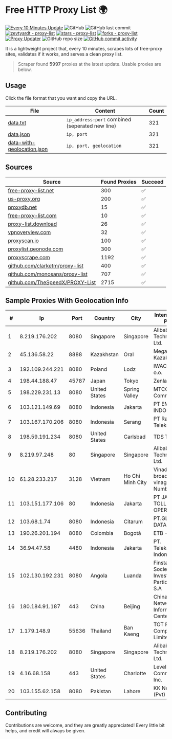 
# Free HTTP Proxy List 🌍

[![Every 10 Minutes Update](https://github.com/mertguvencli/http-proxy-list/actions/workflows/main.yml/badge.svg?branch=main)](https://github.com/mertguvencli/http-proxy-list/actions/workflows/main.yml)
![GitHub](https://img.shields.io/github/license/mertguvencli/http-proxy-list)
![GitHub last commit](https://img.shields.io/github/last-commit/mertguvencli/http-proxy-list)
[![zevtyardt - proxy-list](https://img.shields.io/static/v1?label=zevtyardt&message=proxy-list&color=blue&logo=github)](https://github.com/zevtyardt/proxy-list "Go to GitHub repo")
[![stars - proxy-list](https://img.shields.io/github/stars/zevtyardt/proxy-list?style=social)](https://github.com/zevtyardt/proxy-list)
[![forks - proxy-list](https://img.shields.io/github/forks/zevtyardt/proxy-list?style=social)](https://github.com/zevtyardt/proxy-list)
[![Proxy Updater](https://github.com/zevtyardt/proxy-list/workflows/Proxy%20Updater/badge.svg)](https://github.com/zevtyardt/proxy-list/actions?query=workflow:"Proxy+Updater")
![GitHub repo size](https://img.shields.io/github/repo-size/zevtyardt/proxy-list)
[![GitHub commit activity](https://img.shields.io/github/commit-activity/m/zevtyardt/proxy-list?logo=commits)](https://github.com/zevtyardt/proxy-list/commits/main)

It is a lightweight project that, every 10 minutes, scrapes lots of free-proxy sites, validates if it works, and serves a clean proxy list.

> Scraper found **5997** proxies at the latest update. Usable proxies are below.

## Usage

Click the file format that you want and copy the URL.

|File|Content|Count|
|----|-------|-----|
|[data.txt](https://raw.githubusercontent.com/mertguvencli/http-proxy-list/main/proxy-list/data.txt)|`ip_address:port` combined (seperated new line)|321|
|[data.json](https://raw.githubusercontent.com/mertguvencli/http-proxy-list/main/proxy-list/data.json)|`ip, port`|321|
|[data-with-geolocation.json](https://raw.githubusercontent.com/mertguvencli/http-proxy-list/main/proxy-list/data-with-geolocation.json)|`ip, port, geolocation`|321|

## Sources

|Source|Found Proxies|Succeed|
|------|-------------|-------|
|[free-proxy-list.net](https://free-proxy-list.net)|300|✅|
|[us-proxy.org](https://www.us-proxy.org)|200|✅|
|[proxydb.net](http://proxydb.net)|15|✅|
|[free-proxy-list.com](https://free-proxy-list.com/?page=&port=&type%5B%5D=http&type%5B%5D=https&up_time=0&search=Search)|10|✅|
|[proxy-list.download](https://www.proxy-list.download/HTTP)|26|✅|
|[vpnoverview.com](https://vpnoverview.com/privacy/anonymous-browsing/free-proxy-servers)|32|✅|
|[proxyscan.io](https://www.proxyscan.io)|100|✅|
|[proxylist.geonode.com](https://proxylist.geonode.com/api/proxy-list?limit=300&page=1&sort_by=lastChecked&sort_type=desc&protocols=http,https)|300|✅|
|[proxyscrape.com](https://api.proxyscrape.com/v2/?request=displayproxies&protocol=http&timeout=10000&country=all&ssl=all&anonymity=all)|1192|✅|
|[github.com/clarketm/proxy-list](https://raw.githubusercontent.com/clarketm/proxy-list/master/proxy-list-raw.txt)|400|✅|
|[github.com/monosans/proxy-list](https://raw.githubusercontent.com/monosans/proxy-list/main/proxies/http.txt)|707|✅|
|[github.com/TheSpeedX/PROXY-List](https://raw.githubusercontent.com/TheSpeedX/PROXY-List/master/http.txt)|2715|✅|


## Sample Proxies With Geolocation Info

|#|Ip|Port|Country|City|Internet Service Provider|
|-|--|----|-------|----|-------------------------|
|1|8.219.176.202|8080|Singapore|Singapore|Alibaba (US) Technology Co., Ltd.|
|2|45.136.58.22|8888|Kazakhstan|Oral|Megahost Kazakhstan TOO|
|3|192.109.244.221|8080|Poland|Lodz|IWACOM Sp. z o.o.|
|4|198.44.188.47|45787|Japan|Tokyo|Zenlayer Inc|
|5|198.229.231.13|8080|United States|Spring Valley|MTCO Communications|
|6|103.121.149.69|8080|Indonesia|Jakarta|PT EMERIO INDONESIA|
|7|103.167.170.206|8080|Indonesia|Serang|PT Rajeg Media Telekomunikasi|
|8|198.59.191.234|8080|United States|Carlsbad|TDS TELECOM|
|9|8.219.97.248|80|Singapore|Singapore|Alibaba (US) Technology Co., Ltd.|
|10|61.28.233.217|3128|Vietnam|Ho Chi Minh City|Vinadata broadcast via vinagame AS Number|
|11|103.151.177.106|80|Indonesia|Jakarta|PT JASAMARGA TOLLROAD OPERATOR|
|12|103.68.1.74|8080|Indonesia|Citarum|PT.GLOBALRIAU DATA SOLUSI|
|13|190.26.201.194|8080|Colombia|Bogotá|ETB - Colombia|
|14|36.94.47.58|4480|Indonesia|Jakarta|PT. Telekomunikasi Indonesia|
|15|102.130.192.231|8080|Angola|Luanda|Finstar - Sociedade de Investimento e Participacoes S.A|
|16|180.184.91.187|443|China|Beijing|China Internet Network Information Center|
|17|1.179.148.9|55636|Thailand|Ban Kaeng|TOT Public Company Limited|
|18|8.219.176.202|8080|Singapore|Singapore|Alibaba (US) Technology Co., Ltd.|
|19|4.16.68.158|443|United States|Charlotte|Level 3 Communications, Inc.|
|20|103.155.62.158|8080|Pakistan|Lahore|KK Networks (Pvt) Ltd.|



## Contributing

Contributions are welcome, and they are greatly appreciated! Every
little bit helps, and credit will always be given.

